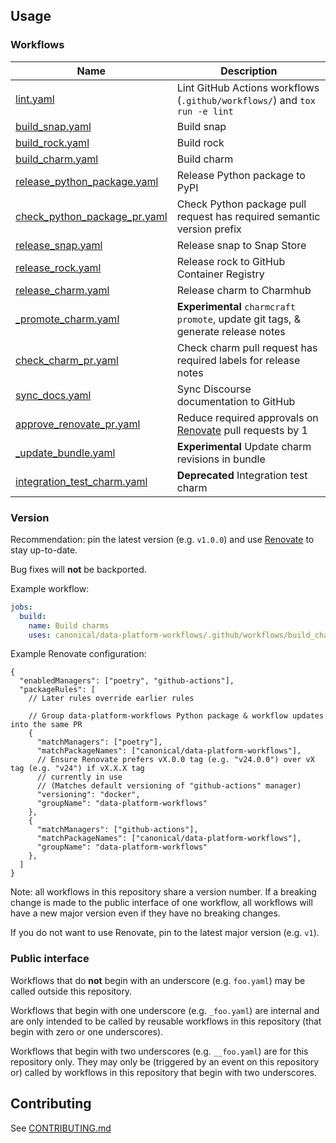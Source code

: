 ## Usage
### Workflows
| Name                                                                         | Description                                                                               |
|------------------------------------------------------------------------------|-------------------------------------------------------------------------------------------|
| [lint.yaml](.github/workflows/lint.md)                                       | Lint GitHub Actions workflows (`.github/workflows/`) and `tox run -e lint`                |
| [build_snap.yaml](.github/workflows/build_snap.md)                           | Build snap                                                                                |
| [build_rock.yaml](.github/workflows/build_rock.md)                           | Build rock                                                                                |
| [build_charm.yaml](.github/workflows/build_charm.md)                         | Build charm                                                                               |
| [release_python_package.yaml](.github/workflows/release_python_package.md)   | Release Python package to PyPI                                                            |
| [check_python_package_pr.yaml](.github/workflows/check_python_package_pr.md) | Check Python package pull request has required semantic version prefix                    |
| [release_snap.yaml](.github/workflows/release_snap.md)                       | Release snap to Snap Store                                                                |
| [release_rock.yaml](.github/workflows/release_rock.md)                       | Release rock to GitHub Container Registry                                                 |
| [release_charm.yaml](.github/workflows/release_charm.md)                     | Release charm to Charmhub                                                                 |
| [_promote_charm.yaml](.github/workflows/_promote_charm.md)                   | **Experimental** `charmcraft promote`, update git tags, & generate release notes          |
| [check_charm_pr.yaml](.github/workflows/check_charm_pr.md)                   | Check charm pull request has required labels for release notes                            |
| [sync_docs.yaml](.github/workflows/sync_docs.md)                             | Sync Discourse documentation to GitHub                                                    |
| [approve_renovate_pr.yaml](.github/workflows/approve_renovate_pr.md)         | Reduce required approvals on [Renovate](https://docs.renovatebot.com/) pull requests by 1 |
| [_update_bundle.yaml](.github/workflows/_update_bundle.md)                   | **Experimental** Update charm revisions in bundle                                         |
| [integration_test_charm.yaml](.github/workflows/integration_test_charm.md)   | **Deprecated** Integration test charm                                                     |

### Version
Recommendation: pin the latest version (e.g. `v1.0.0`) and use [Renovate](https://docs.renovatebot.com/) to stay up-to-date.

Bug fixes will **not** be backported.

Example workflow:
```yaml
jobs:
  build:
    name: Build charms
    uses: canonical/data-platform-workflows/.github/workflows/build_charm.yaml@v1.0.0
```

Example Renovate configuration:
```json5
{
  "enabledManagers": ["poetry", "github-actions"],
  "packageRules": [
    // Later rules override earlier rules

    // Group data-platform-workflows Python package & workflow updates into the same PR
    {
      "matchManagers": ["poetry"],
      "matchPackageNames": ["canonical/data-platform-workflows"],
      // Ensure Renovate prefers vX.0.0 tag (e.g. "v24.0.0") over vX tag (e.g. "v24") if vX.X.X tag
      // currently in use
      // (Matches default versioning of "github-actions" manager)
      "versioning": "docker",
      "groupName": "data-platform-workflows"
    },
    {
      "matchManagers": ["github-actions"],
      "matchPackageNames": ["canonical/data-platform-workflows"],
      "groupName": "data-platform-workflows"
    },
  ]
}

```

Note: all workflows in this repository share a version number. If a breaking change is made to the public interface of one workflow, all workflows will have a new major version even if they have no breaking changes.

If you do not want to use Renovate, pin to the latest major version (e.g. `v1`).

### Public interface
Workflows that do **not** begin with an underscore (e.g. `foo.yaml`) may be called outside this repository.

Workflows that begin with one underscore (e.g. `_foo.yaml`) are internal and are only intended to be called by reusable workflows in this repository (that begin with zero or one underscores).

Workflows that begin with two underscores (e.g. `__foo.yaml`) are for this repository only. They may only be (triggered by an event on this repository or) called by workflows in this repository that begin with two underscores.

## Contributing
See [CONTRIBUTING.md](CONTRIBUTING.md)
